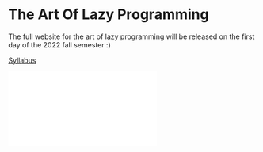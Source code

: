 # The Art Of Lazy Programming

The full website for the art of lazy programming will be released on the
first day of the 2022 fall semester :)

[Syllabus](https://drive.google.com/file/d/12VgJQQLNKpBqZ0NH-6QaEgQYDTzZiKmw/view?usp=sharing)

<embed type="application/pdf" src="static/syllabus.pdf">
